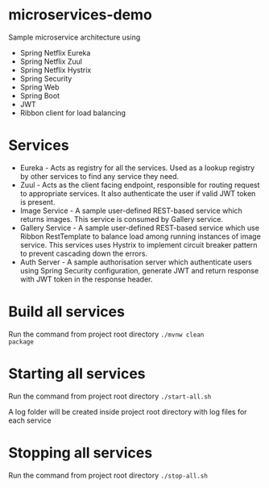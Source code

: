 # microservices-demo
Sample microservice architecture using
<ul>
    <li>Spring Netflix Eureka</li>
    <li>Spring Netflix Zuul</li>
    <li>Spring Netflix Hystrix</li>
    <li>Spring Security</li>
    <li>Spring Web</li>
    <li>Spring Boot</li>
    <li>JWT</li>
    <li>Ribbon client for load balancing</li>
</ul>

# Services
<ul>
    <li>Eureka - Acts as registry for all the services. Used as a lookup registry by other services to find any service they need.</li>
    <li>Zuul - Acts as the client facing endpoint, responsible for routing request to appropriate services. It also authenticate the user if valid JWT token is present.</li>
    <li>Image Service - A sample user-defined REST-based service which returns images. This service is consumed by Gallery service.</li>
    <li>Gallery Service - A sample user-defined REST-based service which use Ribbon RestTemplate to balance load among running instances of image service. This services uses Hystrix to implement circuit breaker pattern to prevent cascading down the errors.</li>
    <li>Auth Server - A sample authorisation server which authenticate users using Spring Security configuration, generate JWT and return response with JWT token in the response header.</li>
</ul>

# Build all services
Run the command from project root directory
<code>./mvnw clean package</code>

# Starting all services
Run the command from project root directory
<code>./start-all.sh</code>

A log folder will be created inside project root directory with log files for each service

# Stopping all services
Run the command from project root directory
<code>./stop-all.sh</code>
